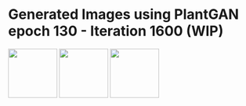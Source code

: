 # Generated Images using PlantGAN epoch 130 - Iteration 1600 (WIP)

<p float="left">
  <img src="" width="100" />
  <img src="/img2.png" width="100" /> 
  <img src="/img3.png" width="100" />
</p>



















